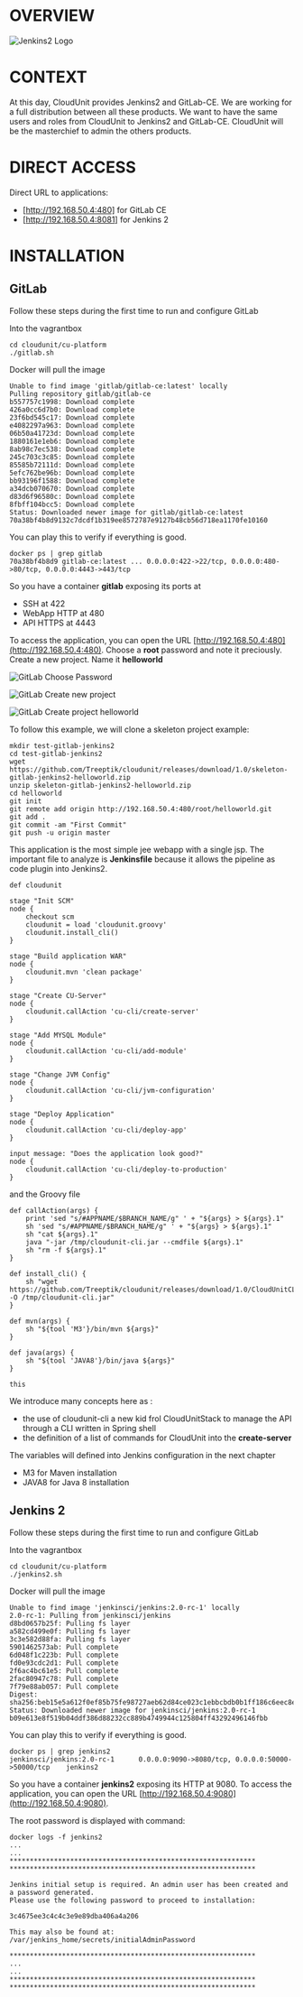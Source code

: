 # OVERVIEW

![Jenkins2 Logo](img/plateforme-trio.png "Devops Plateforme")

# CONTEXT

At this day, CloudUnit provides Jenkins2 and GitLab-CE. 
We are working for a full distribution between all these products.
We want to have the same users and roles from CloudUnit to Jenkins2 and GitLab-CE.
CloudUnit will be the masterchief to admin the others products.

# DIRECT ACCESS

Direct URL to applications:
* [http://192.168.50.4:480] for GitLab CE
* [http://192.168.50.4:8081] for Jenkins 2

# INSTALLATION

## GitLab

Follow these steps during the first time to run and configure GitLab

Into the vagrantbox 
```
cd cloudunit/cu-platform
./gitlab.sh
````

Docker will pull the image 

````
Unable to find image 'gitlab/gitlab-ce:latest' locally
Pulling repository gitlab/gitlab-ce
b557757c1998: Download complete
426a0cc6d7b0: Download complete
23f6bd545c17: Download complete
e4082297a963: Download complete
06b50a41723d: Download complete
1880161e1eb6: Download complete
8ab98c7ec538: Download complete
245c703c3c85: Download complete
85585b72111d: Download complete
5efc762be96b: Download complete
bb93196f1588: Download complete
a34dcb070670: Download complete
d83d6f96580c: Download complete
8fbff104bcc5: Download complete
Status: Downloaded newer image for gitlab/gitlab-ce:latest
70a38bf4b8d9132c7dcdf1b319ee8572787e9127b48cb56d718ea1170fe10160
````

You can play this to verify if everything is good.

```
docker ps | grep gitlab
70a38bf4b8d9 gitlab-ce:latest ... 0.0.0.0:422->22/tcp, 0.0.0.0:480->80/tcp, 0.0.0.0:4443->443/tcp 
```

So you have a container **gitlab** exposing its ports at 
* SSH at 422
* WebApp HTTP at 480
* API HTTPS at 4443

To access the application, you can open the URL [http://192.168.50.4:480](http://192.168.50.4:480).
Choose a **root** password and note it preciously.
Create a new project.
Name it **helloworld**


![GitLab Choose Password](img/gitlab-choose-password.png "Choose Password")    

![GitLab Create new project](img/gitlab-create-new-project.png "Create new project")    

![GitLab Create project helloworld](img/gitlab-create-project-helloworld.png "Create project helloworld")    

To follow this example, we will clone a skeleton project example:

```
mkdir test-gitlab-jenkins2
cd test-gitlab-jenkins2
wget https://github.com/Treeptik/cloudunit/releases/download/1.0/skeleton-gitlab-jenkins2-helloworld.zip
unzip skeleton-gitlab-jenkins2-helloworld.zip
cd helloworld
git init
git remote add origin http://192.168.50.4:480/root/helloworld.git
git add .
git commit -am "First Commit"
git push -u origin master
```

This application is the most simple jee webapp with a single jsp.
The important file to analyze is **Jenkinsfile** because it allows the pipeline as code plugin into Jenkins2.

```
def cloudunit

stage "Init SCM"
node {
    checkout scm
    cloudunit = load 'cloudunit.groovy'
    cloudunit.install_cli()
}

stage "Build application WAR"
node {
    cloudunit.mvn 'clean package'
}

stage "Create CU-Server"
node {
    cloudunit.callAction 'cu-cli/create-server'
}

stage "Add MYSQL Module"
node {
    cloudunit.callAction 'cu-cli/add-module'
}

stage "Change JVM Config"
node {
    cloudunit.callAction 'cu-cli/jvm-configuration'
}

stage "Deploy Application"
node {
    cloudunit.callAction 'cu-cli/deploy-app'
}

input message: "Does the application look good?"
node {
    cloudunit.callAction 'cu-cli/deploy-to-production'
}
```

and the Groovy file

```
def callAction(args) {
    print 'sed "s/#APPNAME/$BRANCH_NAME/g" ' + "${args} > ${args}.1"
    sh 'sed "s/#APPNAME/$BRANCH_NAME/g" ' + "${args} > ${args}.1"
    sh "cat ${args}.1" 
    java "-jar /tmp/cloudunit-cli.jar --cmdfile ${args}.1"
    sh "rm -f ${args}.1"
}

def install_cli() {
    sh "wget https://github.com/Treeptik/cloudunit/releases/download/1.0/CloudUnitCLI.jar -O /tmp/cloudunit-cli.jar"
}

def mvn(args) {
    sh "${tool 'M3'}/bin/mvn ${args}"
}

def java(args) {
    sh "${tool 'JAVA8'}/bin/java ${args}"
}

this
```

We introduce many concepts here as :
* the use of cloudunit-cli a new kid frol CloudUnitStack to manage the API through a CLI written in Spring shell
* the definition of a list of commands for CloudUnit into the **create-server**

The variables will defined into Jenkins configuration in the next chapter
* M3 for Maven installation
* JAVA8 for Java 8 installation

## Jenkins 2

Follow these steps during the first time to run and configure GitLab

Into the vagrantbox 
```
cd cloudunit/cu-platform
./jenkins2.sh
````
Docker will pull the image 
```
Unable to find image 'jenkinsci/jenkins:2.0-rc-1' locally
2.0-rc-1: Pulling from jenkinsci/jenkins
d8bd0657b25f: Pulling fs layer
a582cd499e0f: Pulling fs layer
3c3e582d88fa: Pulling fs layer
5901462573ab: Pull complete
6d048f1c223b: Pull complete
fd0e93cdc2d1: Pull complete
2f6ac4bc61e5: Pull complete
2fac80947c78: Pull complete
7f79e88ab057: Pull complete
Digest: sha256:beb15e5a612f0ef85b75fe98727aeb62d84ce023c1ebbcbdb0b1ff186c6eec8e
Status: Downloaded newer image for jenkinsci/jenkins:2.0-rc-1
b09e613e8f519b04ddf386d88232cc889b4749944c125804ff43292496146fbb
```

You can play this to verify if everything is good.

```
docker ps | grep jenkins2
jenkinsci/jenkins:2.0-rc-1      0.0.0.0:9090->8080/tcp, 0.0.0.0:50000->50000/tcp    jenkins2
```

So you have a container **jenkins2** exposing its HTTP at 9080.
To access the application, you can open the URL [http://192.168.50.4:9080](http://192.168.50.4:9080).

The root password is displayed with command:

```
docker logs -f jenkins2
...
...
*************************************************************
*************************************************************

Jenkins initial setup is required. An admin user has been created and a password generated.
Please use the following password to proceed to installation:

3c4675ee3c4c4c3e9e89dba406a4a206

This may also be found at: /var/jenkins_home/secrets/initialAdminPassword

*************************************************************
...
...
*************************************************************
*************************************************************
```

